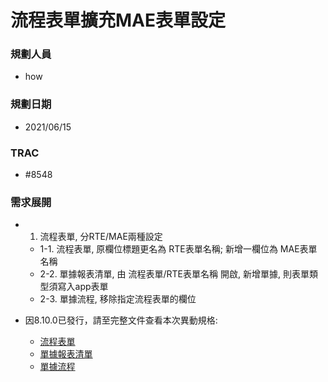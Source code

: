 # 流程表單擴充MAE表單設定

### <div id="user">規劃人員</div>
* how

### <div id="updatedate">規劃日期</div>
* 2021/06/15

### <div id="trac">TRAC</div>
* #8548

### <div id="requirement">需求展開</div>
* 1. 流程表單, 分RTE/MAE兩種設定
    * 1-1. 流程表單, 原欄位標題更名為 RTE表單名稱; 新增一欄位為 MAE表單名稱
	* 2-2. 單據報表清單, 由 流程表單/RTE表單名稱 開啟, 新增單據, 則表單類型須寫入app表單
    * 2-3. 單據流程, 移除指定流程表單的欄位

* 因8.10.0已發行，請至完整文件查看本次異動規格:
    * [流程表單][link_FlowForm]
    * [單據報表清單][link_ListFormReport]
    * [單據流程][link_FlowItem]


[link_FlowForm]:../../../IDE/Specification/Home/FlowForm.md "流程表單"	
[link_ListFormReport]:../../../IDE/Specification/FlowItem/ListFormReport.md "單據報表清單"	
[link_FlowItem]:../../../IDE/Specification/FlowItem/README.md "單據流程"